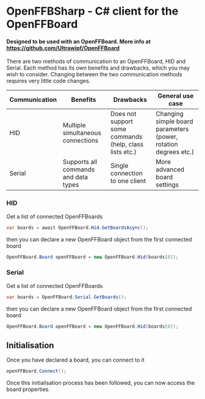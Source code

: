 # OpenFFBSharp - C# client for the OpenFFBoard

#### Designed to be used with an OpenFFBoard. More info at https://github.com/Ultrawipf/OpenFFBoard

There are two methods of communication to an OpenFFBoard, HID and Serial. Each method has its own benefits and drawbacks, which you may wish to consider. Changing between the two communication methods requires very little code changes.

| Communication | Benefits | Drawbacks | General use case |
| ------------- | -------- | --------- | ---------------- |
| HID | Multiple simultaneous connections | Does not support some commands (help, class lists etc.) | Changing simple board parameters (power, rotation degrees etc.) |
| Serial | Supports all commands and data types | Single connection to one client | More advanced board settings |

### HID
Get a list of connected OpenFFBoards
```C#
var boards = await OpenFFBoard.Hid.GetBoardsAsync();
```
then you can declare a new OpenFFBoard object from the first connected board
```C#
OpenFFBoard.Board openFFBoard = new OpenFFBoard.Hid(boards[0]);
```

### Serial
Get a list of connected OpenFFBoards
```C#
var boards = OpenFFBoard.Serial.GetBoards();
```
then you can declare a new OpenFFBoard object from the first connected board
```C#
OpenFFBoard.Board openFFBoard = new OpenFFBoard.Hid(boards[0]);
```

## Initialisation

Once you have declared a board, you can connect to it
```C#
openFFBoard.Connect();
```

Once this initialisation process has been followed, you can now access the board properties.

